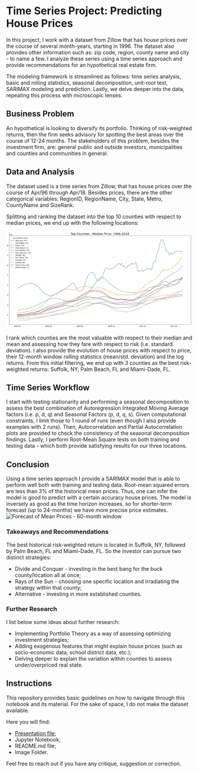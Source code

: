 # Time Series Project: Predicting House Prices
In this project, I work with a dataset from Zillow that has house prices over the course of several 
month-years, starting in 1996. The dataset also provides other information such as: zip code, region, 
county name and city - to name a few. I analyze these series using a time series approach and provide 
recommendations for an hypothetical real estate firm.

The modeling framework is streamlined as follows: time series analysis, basic and rolling statistics, 
seasonal decomposition, unit-root test, SARIMAX modeling and prediction. Lastly, we delve deeper into the 
data, repeating this process with microscopic lenses.

## Business Problem
An hypothetical is looking to diversify its portfolio. Thinking of risk-weighted returns, then the firm 
seeks advisory for spotting the best areas over the course of 12-24 months. The stakeholders of this 
problem, besides the investment firm, are: general public and outside investors, 
municipalities and counties and communities in general.

## Data and Analysis
The dataset used is a time series from Zillow, that has house prices over the course of Apr/96 through 
Apr/18. Besides prices, there are the other categorical variables: RegionID, RegionName, City, State, 
Metro, CountyName and SizeRank.

Splitting and ranking the dataset into the top 10 counties with respect to median prices, we end up with 
the following locations:

<img src='https://github.com/ovilar/phase_4-project/blob/main/img/img00.png' alt='Top Counties - Median 
Price, 1996-2018'>

I rank which counties are the most valuable with respect to their median and mean and assessing how they fare with respect to risk (i.e. standard
deviation). I also provide the evolution of house prices with respect to price, their 12-month window rolling statistics (mean/std. 
deviation) and the log returns. From this initial filtering, we end up with 3 counties as the best risk-weighted returns: Suffolk, NY; Palm 
Beach, FL and Miami-Dade, FL.

## Time Series Workflow 
I start with testing stationarity and performing a seasonal decomposition to assess the best combination of Autoregression Integrated Moving 
Average factors (i.e. p, d, q) and Seasonal Factors (p, d, q, s). Given computational constraints, I limit those to 1 round of runs (even though 
I also provide examples with 2 runs). Then, Autocorrelation and Partial Autocorrelation plots are provided to check the consistency of the 
seasonal decomposition findings. Lastly, I perform Root-Mean Square tests on both training and testing data - which both provide satisfying 
results for our three locations.

## Conclusion
Using a time series approach I provide a SARIMAX model that is able to perform well both with training and testing data. Root-mean squared errors 
are less than 3% of the historical mean prices. Thus, one can infer the model is good to predict with a certain accuracy house prices. The model is 
inversely as good as the time horizon increases, so for shorter-term forecast (up to 24-months) we have more precise price estimates.
<img src='' alt='Forecast of Mean Prices - 60-month window'>

### Takeaways and Recommendations
The best historical risk-weighted return is located in Suffolk, NY, followed by Palm Beach, FL and 
Miami-Dade, FL. So the investor can pursue two distinct strategies:

<ul>
<li>Divide and Conquer - investing in the  best bang for the buck county/location all at once;</li>
<li>Rays of the Sun - choosing one specific location and irradiating the strategy within that county;</li>
<li>Alternative - investing in more established counties.</li>
</ul>

### Further Research
I list below some ideas about further research:
<ul>
<li>Implementing Portfolio Theory as a way of assessing optimizing investment strategies;</li>
<li>Adding exogenous features that might explain house prices (such as socio-economic data, school 
district data, etc.);</li>
<li>Delving deeper to explain the variation within counties to assess under/overpriced real state.</li>
</ul>

## Instructions
This repository provides basic guidelines on how to navigate through this notebook and its material. For 
the sake of space, I do not make the dataset available.

Here you will find:
<ul>
<li><a href='https://github.com/ovilar/phase_4-project/blob/main/presentation.pdf'>Presentation 
file</a>;</li>
<li>Jupyter Notebook;</li>
<li>README.md file;</li>
<li>Image Folder.</li>
</ul>
Feel free to reach out if you have any critique, suggestion or correction.
